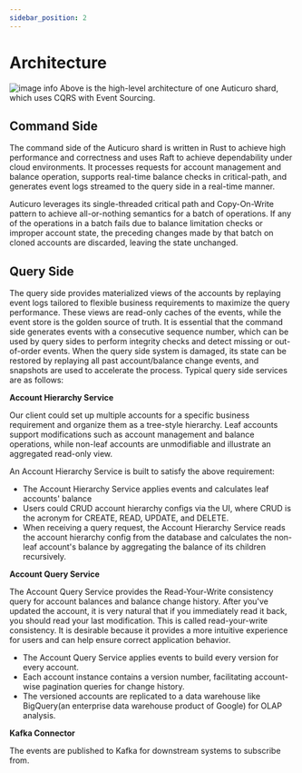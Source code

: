 ```yaml
---
sidebar_position: 2
---
```


# Architecture
![image info](@site/static/img/design/CQRS_with_event_sourcing.svg)
Above is the high-level architecture of one Auticuro shard, which uses CQRS with Event Sourcing.

## Command Side
The command side of the Auticuro shard is written in Rust to achieve high performance and correctness
and uses Raft to achieve dependability under cloud environments. It processes requests for account 
management and balance operation, supports real-time balance checks in critical-path, and generates
event logs streamed to the query side in a real-time manner.

Auticuro leverages its single-threaded critical path and Copy-On-Write pattern to achieve all-or-nothing
semantics for a batch of operations. If any of the operations in a batch fails due to balance limitation
checks or improper account state, the preceding changes made by that batch on cloned accounts are discarded,
leaving the state unchanged.

## Query Side

The query side provides materialized views of the accounts by replaying event logs tailored to flexible
business requirements to maximize the query performance. These views are read-only caches of the events, 
while the event store is the golden source of truth. It is essential that the command side generates events 
with a consecutive sequence number, which can be used by query sides to perform integrity checks and 
detect missing or out-of-order events. When the query side system is damaged, its state can be 
restored by replaying all past account/balance change events, and snapshots are used to accelerate 
the process. Typical query side services are as follows:

**Account Hierarchy Service**

Our client could set up multiple accounts for a specific business requirement and organize them as
a tree-style hierarchy. Leaf accounts support modifications such as account management and balance 
operations, while non-leaf accounts are unmodifiable and illustrate an aggregated read-only view.

An Account Hierarchy Service is built to satisfy the above requirement:

* The Account Hierarchy Service applies events and calculates leaf accounts' balance 
* Users could CRUD account hierarchy configs via the UI, where CRUD is the acronym for CREATE, READ, 
UPDATE, and DELETE. 
* When receiving a query request, the Account Hierarchy Service reads the account hierarchy config 
from the database and calculates the non-leaf account's balance by aggregating the balance of
its children recursively.

**Account Query Service**

The Account Query Service provides the Read-Your-Write consistency query for account balances and
balance change history.  After you've updated the account, it is very natural that if you immediately 
read it back, you should read your last modification. This is called read-your-write consistency. 
It is desirable because it provides a more intuitive experience for users and can help ensure correct
application behavior.

* The Account Query Service applies events to build every version for every account.
* Each account instance contains a version number, facilitating account-wise pagination queries 
  for change history.
* The versioned accounts are replicated to a data warehouse like BigQuery(an enterprise data 
warehouse product of Google) for OLAP analysis.

**Kafka Connector**

The events are published to Kafka for downstream systems to subscribe from.

